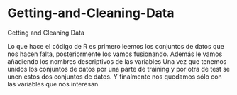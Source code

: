 Getting-and-Cleaning-Data
=========================

Getting and Cleaning Data


Lo que hace el código de R es primero leemos los conjuntos de datos que nos hacen falta, posteriormente los vamos fusionando.
Además le vamos añadiendo los nombres descriptivos de las variables
Una vez que tenemos unidos los conjuntos de datos por una parte de training y por otra de test se unen estos dos conjuntos de datos.
Y finalmente nos quedamos sólo con las variables que nos interesan.
